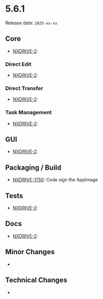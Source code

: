 # 5.6.1

Release date: `2025-xx-xx`

## Core

- [NXDRIVE-2](https://hyland.atlassian.net/browse/NXDRIVE-3):

### Direct Edit

- [NXDRIVE-2](https://hyland.atlassian.net/browse/NXDRIVE-3):

### Direct Transfer

- [NXDRIVE-2](https://hyland.atlassian.net/browse/NXDRIVE-3):

### Task Management
- [NXDRIVE-2](https://hyland.atlassian.net/browse/NXDRIVE-3):

## GUI

- [NXDRIVE-2](https://hyland.atlassian.net/browse/NXDRIVE-3):

## Packaging / Build

- [NXDRIVE-1750](https://hyland.atlassian.net/browse/NXDRIVE-1750): Code sign the AppImage

## Tests

- [NXDRIVE-2](https://hyland.atlassian.net/browse/NXDRIVE-3):

## Docs

- [NXDRIVE-2](https://hyland.atlassian.net/browse/NXDRIVE-3):

## Minor Changes

-

## Technical Changes

-